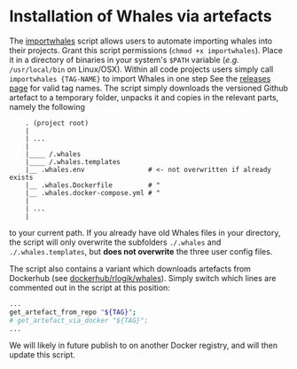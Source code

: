 # Installation of Whales via artefacts #

The [importwhales](importwhales) script allows users to automate importing whales into their projects.
Grant this script permissions (`chmod +x importwhales`).
Place it in a directory of binaries in your system's `$PATH` variable (_e.g._ `/usr/local/bin` on Linux/OSX).
Within all code projects users simply call `importwhales {TAG-NAME}` to import Whales in one step
See the [releases page](https://github.com/RLogik/whales/releases) for valid tag names.
The script simply downloads the versioned Github artefact to a temporary folder,
unpacks it and copies in the relevant parts, namely the following
```
    . (project root)
    |
    | ...
    |
    |____ /.whales
    |____ /.whales.templates
    |__ .whales.env                # <- not overwritten if already exists
    |__ .whales.Dockerfile         # "
    |__ .whales.docker-compose.yml # "
    |
    | ...
    |
```
to your current path. If you already have old Whales files in your directory,
the script will only overwrite the subfolders `./.whales` and `./.whales.templates`,
but **does not overwrite** the three user config files.

The script also contains a variant which downloads artefacts from Dockerhub
(see [dockerhub/rlogik/whales](https://hub.docker.com/r/rlogik/whales/tags)).
Simply switch which lines are commented out in the script at this position:
```bash
...
get_artefact_from_repo "${TAG}";
# get_artefact_via_docker "${TAG}";
...
```
We will likely in future publish to on another Docker registry,
and will then update this script.
